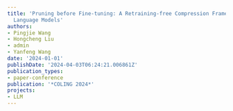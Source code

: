 ```yaml
---
title: 'Pruning before Fine-tuning: A Retraining-free Compression Framework for Pre-trained
  Language Models'
authors:
- Pingjie Wang
- Hongcheng Liu
- admin
- Yanfeng Wang
date: '2024-01-01'
publishDate: '2024-04-03T06:24:21.006861Z'
publication_types:
- paper-conference
publication: '*COLING 2024*'
projects:
- LLM
---
```


